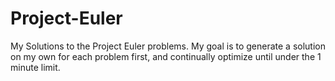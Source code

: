 Project-Euler
=============

My Solutions to the Project Euler problems.  My goal is to generate a solution on my own for each problem first, and continually optimize until under the 1 minute limit.